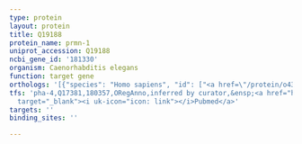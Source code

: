 ```yaml
---
type: protein
layout: protein
title: Q19188
protein_name: prmn-1
uniprot_accession: Q19188
ncbi_gene_id: '181330'
organism: Caenorhabditis elegans
function: target gene
orthologs: '[{"species": "Homo sapiens", "id": ["<a href=\"/protein/o43490\">O43490</a>"]}, {"species": "Drosophila melanogaster", "id": ["DROME09104", "M9PBK6"]}, {"species": "Mus musculus", "id": ["Q8R056"]}, {"species": "Rattus norvegicus", "id": ["A0A0G2JWD0"]}]'
tfs: 'pha-4,Q17381,180357,ORegAnno,inferred by curator,&ensp;<a href="https://www.ncbi.nlm.nih.gov/pubmed/?term=15492775%5Buid%5D+OR+26578589%5Buid%5D"
  target="_blank"><i uk-icon="icon: link"></i>Pubmed</a>'
targets: ''
binding_sites: ''

---
```

